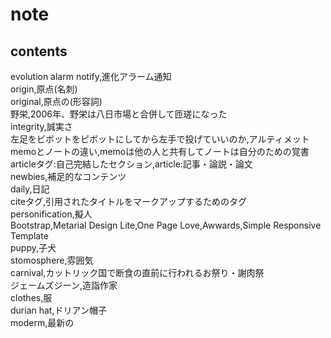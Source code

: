 # note
## contents
evolution alarm notify,進化アラーム通知  
origin,原点(名刺)  
original,原点の(形容詞)  
野栄,2006年、野栄は八日市場と合併して匝瑳になった  
integrity,誠実さ  
左足をビボットをピボットにしてから左手で投げていいのか,アルティメット  
memoとノートの違い,memoは他の人と共有してノートは自分のための覚書  
articleタグ:自己完結したセクション,article:記事・論説・論文  
newbies,補足的なコンテンツ  
daily,日記  
citeタグ,引用されたタイトルをマークアップするためのタグ  
personification,擬人  
Bootstrap,Metarial Design Lite,One Page Love,Awwards,Simple Responsive Template  
puppy,子犬  
stomosphere,雰囲気  
carnival,カットリック国で断食の直前に行われるお祭り・謝肉祭  
ジェームズジーン,造詣作家  
clothes,服  
durian hat,ドリアン帽子  
moderm,最新の  

